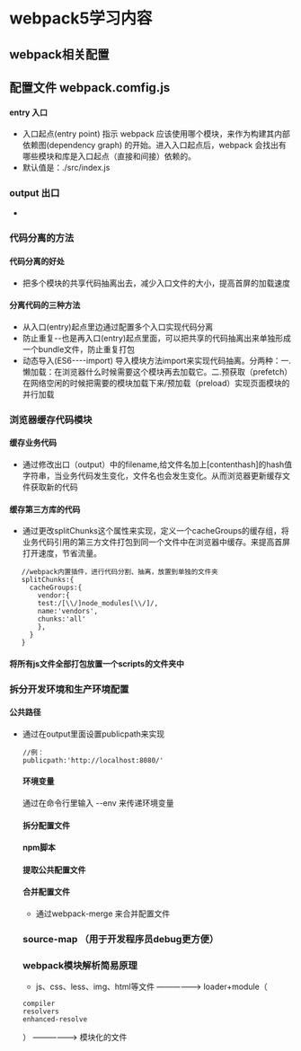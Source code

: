 # webpack5学习内容

## webpack相关配置

## 配置文件 webpack.comfig.js

#### entry 入口
- 入口起点(entry point) 指示 webpack 应该使用哪个模块，来作为构建其内部 依赖图(dependency graph) 的开始。进入入口起点后，webpack 会找出有哪些模块和库是入口起点（直接和间接）依赖的。
- 默认值是：./src/index.js

### output 出口
- 




### 代码分离的方法
#### 代码分离的好处
- 把多个模块的共享代码抽离出去，减少入口文件的大小，提高首屏的加载速度
#### 分离代码的三种方法
- 从入口(entry)起点里边通过配置多个入口实现代码分离
- 防止重复--也是再入口(entry)起点里面，可以把共享的代码抽离出来单独形成一个bundle文件，防止重复打包
- 动态导入(ES6----import) 导入模块方法import来实现代码抽离。分两种：一.懒加载：在浏览器什么时候需要这个模块再去加载它。二.预获取（prefetch）在网络空闲的时候把需要的模块加载下来/预加载（preload）实现页面模块的并行加载 


### 浏览器缓存代码模块
#### 缓存业务代码
- 通过修改出口（output）中的filename,给文件名加上[contenthash]的hash值字符串，当业务代码发生变化，文件名也会发生变化。从而浏览器更新缓存文件获取新的代码
#### 缓存第三方库的代码
- 通过更改splitChunks这个属性来实现，定义一个cacheGroups的缓存组，将业务代码引用的第三方文件打包到同一个文件中在浏览器中缓存。来提高首屏打开速度，节省流量。
 ```
    //webpack内置插件，进行代码分割、抽离，放置到单独的文件夹
    splitChunks:{  
      cacheGroups:{  
        vendor:{  
        test:/[\\/]node_modules[\\/]/,  
        name:'vendors',  
        chunks:'all'  
        },  
      }  
    }  
 ```
#### 将所有js文件全部打包放置一个scripts的文件夹中

### 拆分开发环境和生产环境配置
#### 公共路径
- 通过在output里面设置publicpath来实现
  ```
  //例：
  publicpath:'http://localhost:8080/'
  
  ```
  #### 环境变量
  通过在命令行里输入 --env 来传递环境变量
  #### 拆分配置文件
  #### npm脚本
  #### 提取公共配置文件
  #### 合并配置文件
  - 通过webpack-merge 来合并配置文件

  ### source-map （用于开发程序员debug更方便）


  ### webpack模块解析简易原理
  - js、css、less、img、html等文件 ——————> loader+module（
  ```
  compiler
  resolvers
  enhanced-resolve

  ```
  ）  ——————>  模块化的文件



